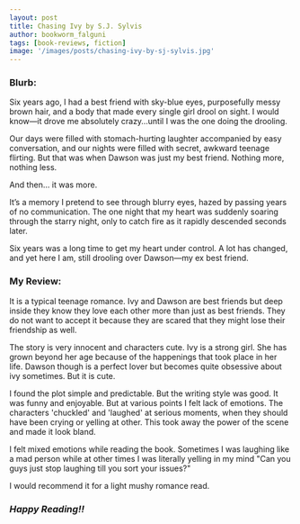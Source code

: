 ```yaml
---
layout: post
title: Chasing Ivy by S.J. Sylvis
author: bookworm_falguni
tags: [book-reviews, fiction]
image: '/images/posts/chasing-ivy-by-sj-sylvis.jpg'
---
```

### **Blurb:**
Six years ago, I had a best friend with sky-blue eyes, purposefully messy brown hair, and a body that made every single girl drool on sight. I would know—it drove me absolutely crazy…until I was the one doing the drooling.

Our days were filled with stomach-hurting laughter accompanied by easy conversation, and our nights were filled with secret, awkward teenage flirting.
But that was when Dawson was just my best friend. Nothing more, nothing less.

And then… it was more.

It’s a memory I pretend to see through blurry eyes, hazed by passing years of no communication. The one night that my heart was suddenly soaring through the starry night, only to catch fire as it rapidly descended seconds later.

Six years was a long time to get my heart under control. A lot has changed, and yet here I am, still drooling over Dawson—my ex best friend.

### **My Review:**
It is a typical teenage romance. Ivy and Dawson are best friends but deep inside they know they love each other more than just as best friends. They do not want to accept it because they are scared that they might lose their friendship as well.

The story is very innocent and characters cute.
Ivy is a strong girl. She has grown beyond her age because of the happenings that took place in her life.
Dawson though is a perfect lover but becomes quite obsessive about ivy sometimes. But it is cute.

I found the plot simple and predictable. But the writing style was good. It was funny and enjoyable.
But at various points I felt lack of emotions. The characters 'chuckled' and 'laughed' at serious moments, when they should have been crying or yelling at other. This took away the power of the scene and made it look bland.

I felt mixed emotions while reading the book. Sometimes I was laughing like a mad person while at other times I was literally yelling in my mind "Can you guys just stop laughing till you sort your issues?"

I would recommend it for a light mushy romance read. 

### ***Happy Reading!!***
